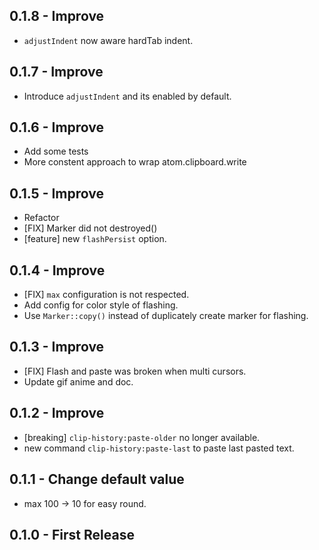## 0.1.8 - Improve
* `adjustIndent` now aware hardTab indent.

## 0.1.7 - Improve
* Introduce `adjustIndent` and its enabled by default.

## 0.1.6 - Improve
* Add some tests
* More constent approach to wrap atom.clipboard.write

## 0.1.5 - Improve
* Refactor
* [FIX] Marker did not destroyed()
* [feature] new `flashPersist` option.

## 0.1.4 - Improve
* [FIX] `max` configuration is not respected.
* Add config for color style of flashing.
* Use `Marker::copy()` instead of duplicately create marker for flashing.

## 0.1.3 - Improve
* [FIX] Flash and paste was broken when multi cursors.
* Update gif anime and doc.

## 0.1.2 - Improve
* [breaking] `clip-history:paste-older` no longer available.
* new command `clip-history:paste-last` to paste last pasted text.

## 0.1.1 - Change default value
* max 100 -> 10 for easy round.

## 0.1.0 - First Release

